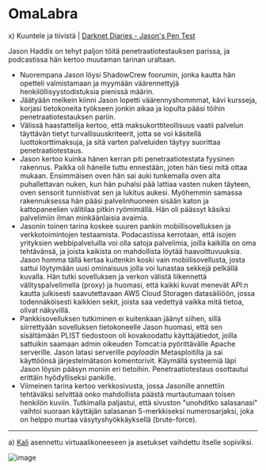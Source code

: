 # OmaLabra

x) Kuuntele ja tiivistä | [Darknet Diaries - Jason's Pen Test](https://darknetdiaries.com/episode/130/)
  
  Jason Haddix on tehyt paljon töitä penetraatiotestauksen parissa, ja podcastissa hän kertoo muutaman tarinan uraltaan.
  - Nuorempana Jason löysi ShadowCrew foorumin, jonka kautta hän opetteli valmistamaan ja myymään väärennettyjä henkilöllisyystodistuksia pienissä määrin.
  - Jäätyään melkein kiinni Jason lopetti väärennyshommmat, kävi kursseja, korjasi tietokoneita työkseen jonkin aikaa ja lopulta pääsi töihin penetraatiotestauksen pariin.
  - Välissä haastattelija kertoo, että maksukorttiteollisuus vaatii palvelun täyttävän tietyt turvallisuuskriteerit, jotta se voi käsitellä luottokorttimaksuja, ja sitä varten palveluiden täytyy suorittaa penetraatiotestaus.
  - Jason kertoo kuinka hänen kerran piti penetraatiotestata fyysinen rakennus. Paikka oli hänelle tuttu ennestään, joten hän tiesi mitä ottaa mukaan. Ensimmäisen oven hän sai auki tunkemalla oven alta puhallettavan nuken, kun hän puhalsi pää lattiaa vasten nuken täyteen, oven sensorit tunnistivat sen ja lukitus aukesi. Myöhemmin samassa rakennuksessa hän pääsi palvelinhuoneen sisään katon ja kattopaneelien välitilaa pitkin ryömimällä. Hän oli päässyt käsiksi palvelimiin ilman minkäänlaisia avaimia.
  - Jasonin toinen tarina koskee suuren pankin mobiilisovelluksen ja verkkotoimintojen testaamista. Podacastissa kerrotaan, että isojen yrityksien webbipalveluilla voi olla satoja palvelimia, joilla kaikilla on oma tehtävänsä, ja joista kaikista on mahdollista löytää haavoittuvuuksia. Jason homma tällä kertaa kuitenkin koski vain mobiilisovellusta, josta sattui löytymään uusi ominaisuus jolla voi lunastaa sekkejä pelkällä kuvalla. Hän tutki sovelluksen ja verkon välistä liikennettä välityspalvelimella (proxy) ja huomasi, että kaikki kuvat menevät API:n kautta julkisesti saavutettavaan AWS Cloud Storagen datasäiliöön, jossa todennäköisesti kaikkien sekit, joista saa vedettyä vaikka mitä tietoa, olivat näkyvillä.
  - Pankkisovelluksen tutkiminen ei kuitenkaan jäänyt siihen, sillä siirrettyään sovelluksen tietokoneelle Jason huomasi, että sen sisältämään PLIST tiedostoon oli kovakoodattu käyttäjätiedot, joilla sattuikin saamaan admin oikeuden Tomcat:ia pyörittävälle Apache serverille. Jason latasi serverille *payloadin* Metasploitilla ja sai käyttöönsä järjestelmätason komentorivit. Käymällä systeemiä läpi Jason löysin pääsyn moniin eri tietoihin. Penetraatiotestaus osottautui erittäin hyödylliseksi pankille.
  - Viimeinen tarina kertoo verkkosivusta, jossa Jasonille annettiin tehtäväksi selvittää onko mahdollista päästä murtautumaan toisen henkilön kuviin. Tutkimalla paljastui, että sivuston "unohditko salasanasi" vaihtoi suoraan käyttäjän salasanan 5-merkkiseksi numerosarjaksi, joka on helppo murtaa väsytyshyökkäyksellä (brute-force).
---
a) [Kali](https://www.kali.org/get-kali/#kali-virtual-machines) asennettu virtuaalikoneeseen ja asetukset vaihdettu itselle sopiviksi.

![image](https://user-images.githubusercontent.com/89645611/228022035-c8720c5c-1a32-445f-a047-e9c17872f9ca.png)

